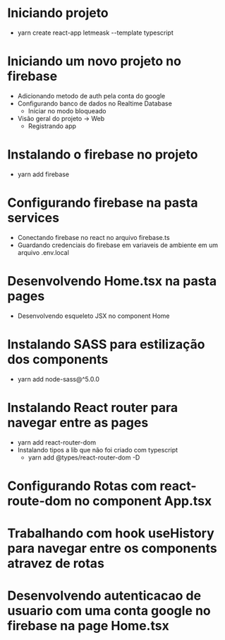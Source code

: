 # Iniciando projeto 
- yarn create react-app letmeask --template typescript

# Iniciando um novo projeto no firebase 
- Adicionando metodo de auth pela conta do google
- Configurando banco de dados no Realtime Database
    - Iniciar no modo bloqueado
- Visão geral do projeto -> Web
    - Registrando app

# Instalando o firebase no projeto
- yarn add firebase

# Configurando firebase na pasta services
- Conectando firebase no react no arquivo firebase.ts
- Guardando credenciais do firebase em variaveis de ambiente em um arquivo .env.local

# Desenvolvendo Home.tsx na pasta pages
- Desenvolvendo esqueleto JSX no component Home

# Instalando SASS para estilização dos components
- yarn add node-sass@^5.0.0

# Instalando React router para navegar entre as pages
- yarn add react-router-dom
- Instalando tipos a lib que não foi criado com typescript
    - yarn add @types/react-router-dom -D

# Configurando Rotas com react-route-dom no component App.tsx

# Trabalhando com hook useHistory para navegar entre os components atravez de rotas

# Desenvolvendo autenticacao de usuario com uma conta google no firebase na page Home.tsx